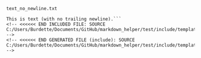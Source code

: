 <!-- >>>>>> BEGIN GENERATED FILE (include): SOURCE C:/Users/Burdette/Documents/GitHub/markdown_helper/test/include/templates/text_no_newline_text_no_newline.md -->
<!-- >>>>>> BEGIN INCLUDED FILE: SOURCE C:/Users/Burdette/Documents/GitHub/markdown_helper/test/include/templates/../includes/text_no_newline.txt -->
<code>text_no_newline.txt</code>
```text_no_newline
This is text (with no trailing newline).```
<!-- <<<<<< END INCLUDED FILE: SOURCE C:/Users/Burdette/Documents/GitHub/markdown_helper/test/include/templates/../includes/text_no_newline.txt -->
<!-- <<<<<< END GENERATED FILE (include): SOURCE C:/Users/Burdette/Documents/GitHub/markdown_helper/test/include/templates/text_no_newline_text_no_newline.md -->
